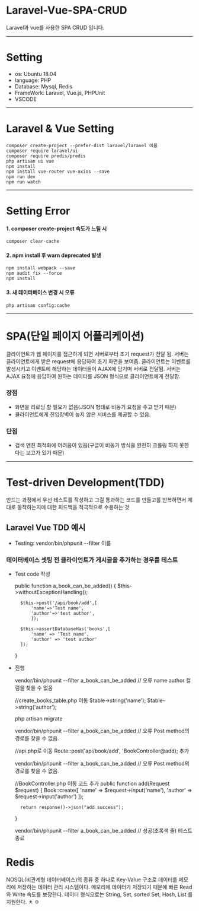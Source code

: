 # Laravel-Vue-SPA-CRUD
Laravel과 vue를 사용한 SPA CRUD 입니다.

---
# Setting
- os: Ubuntu 18.04
- language: PHP
- Database: Mysql, Redis
- FrameWork: Laravel, Vue.js, PHPUnit
- VSCODE

---
# Laravel & Vue Setting
    composer create-project --prefer-dist laravel/laravel 이름
    composer require laravel/ui
    composer require predis/predis
    php artisan ui vue
    npm install
    npm install vue-router vue-axios --save
    npm run dev
    npm run watch

---
# Setting Error
#### 1. composer create-project 속도가 느릴 시
    composer clear-cache

#### 2. npm install 후 warn deprecated 발생
    npm install webpack --save
    npm audit fix --force
    npm install

#### 3. 새 데이터베이스 변경 시 오류
    php artisan config:cache

---
# SPA(단일 페이지 어플리케이션)
클라이언트가 웹 페이지를 접근하게 되면 서버로부터 초기 request가 전달 됨.
서버는 클라이언트에게 받은 request에 응답하여 초기 화면을 보여줌.
클라이언트는 이벤트를 발생시키고 이벤트에 해당하는 데이터들이 AJAX에 담기며 서버로 전달됨.
서버는 AJAX 요청에 응답하여 원하는 데이터를 JSON 형식으로 클라이언트에게 전달함.

### 장점
- 화면을 리로딩 할 필요가 없음(JSON 형태로 비동기 요청을 주고 받기 때문)
- 클라이언트에게 진입장벽이 높지 않은 서비스를 제공할 수 있음.

### 단점
- 검색 엔진 최적화에 어려움이 있음(구글이 비동기 방식을 완전히 크롤링 하지 못한다는 보고가 있기 때문)

---
# Test-driven Development(TDD)
만드는 과정에서 우선 테스트를 작성하고 그걸 통과하는 코드를 만들고를 반복하면서 제대로 동작하는지에 대한 피드백을 적극적으로 수용하는 것

## Laravel Vue TDD 예시
- Testing: vendor/bin/phpunit --filter 이름 

### 데이터베이스 셋팅 전 클라이언트가 게시글을 추가하는 경우를 테스트
- Test code 작성

    public function a_book_can_be_added()
    {
        $this->withoutExceptionHandling();

        $this->post('/api/book/add',[
            'name'=>'Test name',
            'author'=>'test author',
            ]);

        $this->assertDatabaseHas('books',[
            'name' => 'Test name',
            'author' => 'test author'
        ]);
    }
    
- 진행

    vendor/bin/phpunit --filter a_book_can_be_added 
    // 오류 name author 컬럼을 찾을 수 없음
    
    //create_books_table.php 이동
    $table->string('name');
    $table->string('author');
    
    php artisan migrate
    
    vendor/bin/phpunit --filter a_book_can_be_added 
    // 오류 Post method의 경로를 찾을 수 없음.
    
    //api.php로 이동
    Route::post('api/book/add', 'BookController@add); 추가
    
    vendor/bin/phpunit --filter a_book_can_be_added 
    // 오류 Post method의 경로를 찾을 수 없음.
    
    //BookController.php 이동 코드 추가
    public function add(Request $request)
    {
        Book::create([
            'name' => $request->input('name'),
            'author' => $request->input('author')
        ]);

        return response()->json("add success");
    }
    
    vendor/bin/phpunit --filter a_book_can_be_added
    // 성공(초록색 줄) 테스트 종료

# Redis
NOSQL(비관계형 데이터베이스)의 종류 중 하나로 Key-Value 구조로 데이터를 메모리에 저장하는 데이터 관리 시스템이다.
메모리에 데이터가 저장되기 때문에 빠른 Read와 Write 속도를 보장한다.
데이터 형식으로는 String, Set, sorted Set, Hash, List 를 지원한다.
ㅊ
ㅇ
